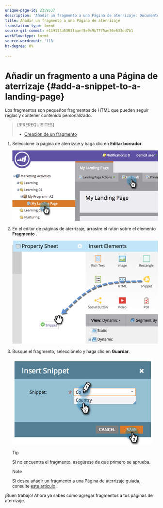 ```yaml
---
unique-page-id: 2359537
description: 'Añadir un fragmento a una Página de aterrizaje: Documentos de marketing: documentación del producto'
title: Añadir un fragmento a una Página de aterrizaje
translation-type: tm+mt
source-git-commit: e149133a5383faaef5e9c9b7775ae36e633ed7b1
workflow-type: tm+mt
source-wordcount: '118'
ht-degree: 0%

---
```



# Añadir un fragmento a una Página de aterrizaje {#add-a-snippet-to-a-landing-page}

Los fragmentos son pequeños fragmentos de HTML que pueden seguir reglas y contener contenido personalizado.

>[!PREREQUISITES]
>
>* [Creación de un fragmento](../../../../product-docs/personalization/segmentation-and-snippets/snippets/create-a-snippet.md)

>



1. Seleccione la página de aterrizaje y haga clic en **Editar borrador**.

   ![](assets/image2014-9-16-15-3a4-3a28.png)

1. En el editor de páginas de aterrizaje, arrastre el ratón sobre el elemento **Fragmento** .

   ![](assets/image2015-5-21-12-3a46-3a34.png)

1. Busque el fragmento, selecciónelo y haga clic en **Guardar**.

   ![](assets/image2014-9-16-15-3a4-3a14.png)

   >[!TIP]
   >
   >Si no encuentra el fragmento, asegúrese de que primero se aprueba.

   >[!NOTE]
   >
   >Si desea añadir un fragmento a una Página de aterrizaje guiada, consulte [este artículo](https://docs.marketo.com/display/public/DOCS/Create+a+Guided+Landing+Page+Template).

¡Buen trabajo! Ahora ya sabes cómo agregar fragmentos a tus páginas de aterrizaje.
